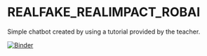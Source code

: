 # REALFAKE_REALIMPACT_ROBAI
Simple chatbot created by using a tutorial provided by the teacher.

[![Binder](https://mybinder.org/badge_logo.svg)](https://mybinder.org/v2/gh/0931179/REALFAKE_REALIMPACT_ROBAI/HEAD)
